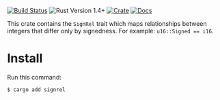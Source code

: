 [![Build Status](https://travis-ci.org/psilocybin/signrel.svg?branch=master)](https://travis-ci.org/psilocybin/signrel)
![Rust Version 1.4+](https://img.shields.io/badge/rustc-v1.4%2B-blue.svg)
[![Crate](https://img.shields.io/crates/v/signrel.svg)](https://crates.io/crates/signrel)
[![Docs](https://docs.rs/signrel/badge.svg)](https://docs.rs/signrel)

This crate contains the `SignRel` trait which maps relationships between
integers that differ only by signedness. For example: `u16::Signed == i16`.

# Install

Run this command:

    $ cargo add signrel
